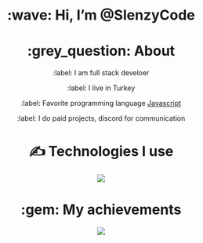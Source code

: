 <div align="center">
<h1> :wave: Hi, I’m @SlenzyCode </h1>
  
<h1> :grey_question: About </h1>
  <p> :label: I am full stack develoer </p>
  <p> :label: I live in Turkey </p>
  <p> :label: Favorite programming language <a href="https://tr.wikipedia.org/wiki/JavaScript"> Javascript </a> </p>
  <p> :label: I do paid projects, discord for communication</p>


<h1> ✍ Technologies I use </h1>
<img src="https://skillicons.dev/icons?i=js,ts,cs,react,nodejs,mongodb,html,css,vscode,atom,discord&theme=dark" />

<h1> :gem: My achievements </h1>
<img src="https://github-profile-trophy.vercel.app/?username=Spestez&theme=onedark" />
